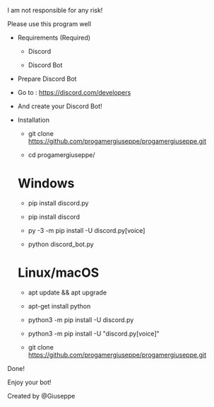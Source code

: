 I am not responsible for any risk!

Please use this program well

- Requirements (Required)

  - Discord

  - Discord Bot

- Prepare Discord Bot

 - Go to : https://discord.com/developers

 - And create your Discord Bot!

- Installation
  
  - git clone https://github.com/progamergiuseppe/progamergiuseppe.git

  - cd progamergiuseppe/
  
   # Windows
  - pip install discord.py

  - pip install discord

  - py -3 -m pip install -U discord.py[voice]

  - python discord_bot.py

  # Linux/macOS
  - apt update && apt upgrade
   
  - apt-get install python
  
  - python3 -m pip install -U discord.py
  
  - python3 -m pip install -U "discord.py[voice]"

  - git clone https://github.com/progamergiuseppe/progamergiuseppe.git

Done!

Enjoy your bot!

Created by @Giuseppe
